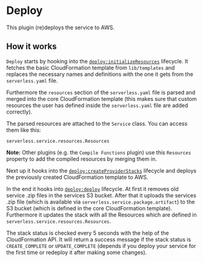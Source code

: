 # Deploy

This plugin (re)deploys the service to AWS.

## How it works

`Deploy` starts by hooking into the [`deploy:initializeResources`](/lib/plugins/deploy) lifecycle.
It fetches the basic CloudFormation template from `lib/templates` and replaces the necessary names and definitions
with the one it gets from the `serverless.yaml` file.

Furthermore the `resources` section of the `serverless.yaml` file is parsed and merged into the core CloudFormation
template (this makes sure that custom resources the user has defined inside the `serverless.yaml` file are added correctly).

The parsed resources are attached to the `Service` class. You can access them like this:
```
serverless.service.resources.Resources
```

**Note:**
Other plugins (e.g. the `Compile Functions` plugin) use this `Resources` property to add the compiled resources by
merging them in.

Next up it hooks into the [`deploy:createProviderStacks`](/lib/plugins/deploy) lifecycle and deploys the
previously created CloudFormation template to AWS.

In the end it hooks into [`deploy:deploy`](/lib/plugins/deploy) lifecycle. At first it removes old service .zip files
in the services S3 bucket. After that it uploads the services .zip file (which is available via
`serverless.service.package.artifact`) to the S3 bucket (which is defined in the core CloudFormation template).
Furthermore it updates the stack with all the Resources which are defined in `serverless.service.resources.Resources`.

The stack status is checked every 5 seconds with the help of the CloudFormation API. It will return a success message if
the stack status is `CREATE_COMPLETE` or `UPDATE_COMPLETE` (depends if you deploy your service for the first time or
redeploy it after making some changes).

